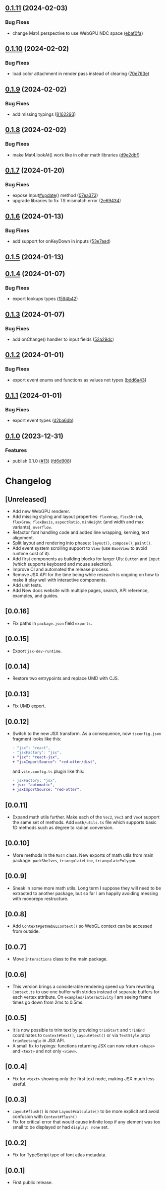 

## [0.1.11](https://github.com/tchayen/red-otter/compare/v0.1.10...v0.1.11) (2024-02-03)


### Bug Fixes

* change Mat4.perspective to use WebGPU NDC space ([ebaf0fa](https://github.com/tchayen/red-otter/commit/ebaf0faa90a8ce855371045a05b79c83854e820a))

## [0.1.10](https://github.com/tchayen/red-otter/compare/v0.1.9...v0.1.10) (2024-02-02)


### Bug Fixes

* load color attachment in render pass instead of clearing ([70e763e](https://github.com/tchayen/red-otter/commit/70e763e442b0fd3185ad6e76995eb68671720c02))

## [0.1.9](https://github.com/tchayen/red-otter/compare/v0.1.8...v0.1.9) (2024-02-02)


### Bug Fixes

* add missing typings ([8162293](https://github.com/tchayen/red-otter/commit/8162293458f26933f6fd64440ff7c1a529106445))

## [0.1.8](https://github.com/tchayen/red-otter/compare/v0.1.7...v0.1.8) (2024-02-02)


### Bug Fixes

* make Mat4.lookAt() work like in other math libraries ([d9e2dbf](https://github.com/tchayen/red-otter/commit/d9e2dbf3d0c48a5dccba310e5e0a351fd19d79e0))

## [0.1.7](https://github.com/tchayen/red-otter/compare/v0.1.6...v0.1.7) (2024-01-20)


### Bug Fixes

* expose Input[#update](https://github.com/tchayen/red-otter/issues/update)() method ([07ea373](https://github.com/tchayen/red-otter/commit/07ea3739a54e9bb3d2a963c07b9d1aaaedd537a3))
* upgrade libraries to fix TS mismatch error ([2e69434](https://github.com/tchayen/red-otter/commit/2e69434e275e843c6fe7cdf8c6f3d48ae2cae387))

## [0.1.6](https://github.com/tchayen/red-otter/compare/v0.1.5...v0.1.6) (2024-01-13)


### Bug Fixes

* add support for onKeyDown in inputs ([53e7aad](https://github.com/tchayen/red-otter/commit/53e7aad61555462326630ac34f92fec7980236a4))

## [0.1.5](https://github.com/tchayen/red-otter/compare/v0.1.4...v0.1.5) (2024-01-13)

## [0.1.4](https://github.com/tchayen/red-otter/compare/v0.1.3...v0.1.4) (2024-01-07)


### Bug Fixes

* export lookups types ([f594b42](https://github.com/tchayen/red-otter/commit/f594b4282962da5df2680a306ddb5837fac4acac))

## [0.1.3](https://github.com/tchayen/red-otter/compare/v0.1.2...v0.1.3) (2024-01-07)


### Bug Fixes

* add onChange() handler to input fields ([52a29dc](https://github.com/tchayen/red-otter/commit/52a29dc20266224936c30c4524160196544bcd83))

## [0.1.2](https://github.com/tchayen/red-otter/compare/v0.1.1...v0.1.2) (2024-01-01)


### Bug Fixes

* export event enums and functions as values not types ([bdd6a43](https://github.com/tchayen/red-otter/commit/bdd6a43e554951ba3b608848e3110da734ed97d7))

## [0.1.1](https://github.com/tchayen/red-otter/compare/v0.1.0...v0.1.1) (2024-01-01)


### Bug Fixes

* export event types ([d2ba6db](https://github.com/tchayen/red-otter/commit/d2ba6db5fb8b10ec11e030d2b632b1e9cf403796))

## [0.1.0](https://github.com/tchayen/red-otter/compare/v0.0.16...v0.1.0) (2023-12-31)


### Features

* publish 0.1.0 ([#13](https://github.com/tchayen/red-otter/issues/13)) ([fd6d908](https://github.com/tchayen/red-otter/commit/fd6d9087f724dc223d039599c3c01b1397f49484))

# Changelog

## [Unreleased]

- Add new WebGPU renderer.
- Add missing styling and layout properties: `flexWrap`, `flexShrink`, `flexGrow`, `flexBasis`, `aspectRatio`, `minHeight` (and width and max variants), `overflow`.
- Refactor font handling code and added line wrapping, kerning, text alignment.
- Split layout and rendering into phases: `layout()`, `compose()`, `paint()`.
- Add event system scrolling support to `View` (use `BaseView` to avoid runtime cost of it).
- Add first components as building blocks for larger UIs: `Button` and `Input` (which supports keyboard and mouse selection).
- Improve CI and automated the release process.
- Remove JSX API for the time being while research is ongoing on how to make it play well with interactive components.
- Add unit tests.
- Add New docs website with multiple pages, search, API reference, examples, and guides.

## [0.0.16]

- Fix paths in `package.json` field `exports`.

## [0.0.15]

- Export `jsx-dev-runtime`.

## [0.0.14]

- Restore two entrypoints and replace UMD with CJS.

## [0.0.13]

- Fix UMD export.

## [0.0.12]

- Switch to the new JSX transform. As a consequence, now `tsconfig.json` fragment looks like this:
  ```diff
  - "jsx": "react",
  - "jsxFactory": "jsx",
  + "jsx": "react-jsx",
  + "jsxImportSource": "red-otter/dist",
  ```
  and `vite.config.ts` plugin like this:
  ```diff
  - jsxFactory: "jsx",
  + jsx: "automatic",
  + jsxImportSource: "red-otter",
  ```

## [0.0.11]

- Expand math utils further. Make each of the `Vec2`, `Vec3` and `Vec4` support the same set of methods. Add `math/utils.ts` file which supports basic 1D methods such as degree to radian conversion.

## [0.0.10]

- More methods in the `Mat4` class. New exports of math utils from main package: `packShelves`, `triangulateLine`, `triangulatePolygon`.

## [0.0.9]

- Sneak in some more math utils. Long term I suppose they will need to be extracted to another package, but so far I am happily avoiding messing with monorepo restructure.

## [0.0.8]

- Add `Context#getWebGLContext()` so WebGL context can be accessed from outside.

## [0.0.7]

- Move `Interactions` class to the main package.

## [0.0.6]

- This version brings a considerable rendering speed up from rewriting `Context.ts` to use one buffer with strides instead of separate buffers for each vertex attribute. On `examples/interactivity` I am seeing frame times go down from 2ms to 0.5ms.

## [0.0.5]

- It is now possible to trim text by providing `trimStart` and `trimEnd` coordinates to `Context#text()`, `Layout#text()` or via `TextStyle` prop `trimRectangle` in JSX API.
- A small fix to typings: functions returning JSX can now return `<shape>` and `<text>` and not only `<view>`.

## [0.0.4]

- Fix for `<text>` showing only the first text node, making JSX much less useful.

## [0.0.3]

- `Layout#flush()` is now `Layout#calculate()` to be more explicit and avoid confusion with `Context#flush()`
- Fix for critical error that would cause infinite loop if any element was too small to be displayed or had `display: none` set.

## [0.0.2]

- Fix for TypeScript type of font atlas metadata.

## [0.0.1]

- First public release.

